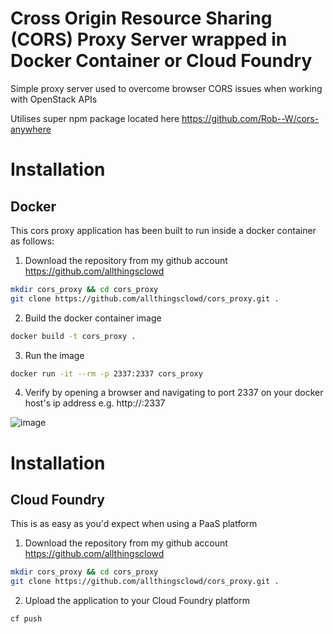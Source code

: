 # Cross Origin Resource Sharing (CORS) Proxy Server wrapped in Docker Container or Cloud Foundry 
Simple proxy server used to overcome browser CORS issues when working with OpenStack APIs

Utilises super npm package located here https://github.com/Rob--W/cors-anywhere

# Installation

## Docker
This cors proxy application has been built to run inside a docker container as follows:

 1. Download the repository from my github account https://github.com/allthingsclowd
```bash
mkdir cors_proxy && cd cors_proxy
git clone https://github.com/allthingsclowd/cors_proxy.git .
```

 2. Build the docker container image
```bash
docker build -t cors_proxy .
```

 3. Run the image
 ```bash
 docker run -it --rm -p 2337:2337 cors_proxy
 ```

  4. Verify by opening a browser and navigating to port 2337 on your docker host's ip address e.g. http://<docker-host-ip>:2337

  ![image](https://user-images.githubusercontent.com/9472095/34605322-0e8e4c7e-f203-11e7-9ccb-40f6f95c33f9.png)

# Installation

## Cloud Foundry
This is as easy as you'd expect when using a PaaS platform

 1. Download the repository from my github account https://github.com/allthingsclowd
```bash
mkdir cors_proxy && cd cors_proxy
git clone https://github.com/allthingsclowd/cors_proxy.git .
```

 2. Upload the application to your Cloud Foundry platform
 ```bash
 cf push
 ```
 



